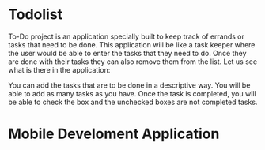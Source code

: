 # Todolist

To-Do project is an application specially built to keep track of errands or tasks that need to be done. This application will be like a task keeper where the user would be able to enter the tasks that they need to do. Once they are done with their tasks they can also remove them from the list. Let us see what is there in the application:

You can add the tasks that are to be done in a descriptive way.
You will be able to add as many tasks as you have.
Once the task is completed, you will be able to check the box and the unchecked boxes are not completed tasks.

# Mobile Develoment Application
